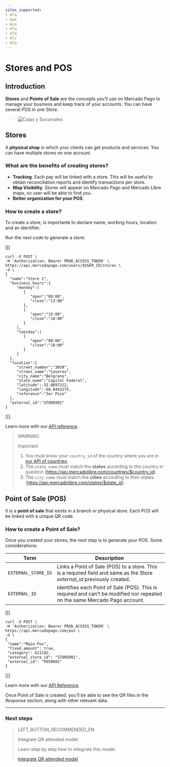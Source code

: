 ```yaml
---
sites_supported:
- mla
- mpe
- mco
- mlu
- mlm
- mlc
- mlb
---
```


# Stores and POS

## Introduction

**Stores** and **Points of Sale** are the concepts you’ll use on Mercado Pago to manage your business and keep track of your accounts. You can have several POS in one Store.

> ![Cajas y Sucursales](/images/stores_pos.en.png) 


## Stores

A **physical shop** in which your clients can get products and services. You can have multiple stores on one account.

### What are the benefits of creating stores?

- **Tracking**. Each pay will be linked with a store. This will be useful to obtain reconciliation reports and identify transactions per store.
- **Map Visibility**. Stores will appear on Mercado Pago and Mercado Libre maps, so user will be able to find you.
- **Better organization for your POS**.


### How to create a store?

To create a store, is importante to declare name, working hours, location and an identifier. 

Run the next code to generate a store: 

[[[
 ```curl
curl -X POST \
-H 'Authorization: Bearer PROD_ACCESS_TOKEN' \
https://api.mercadopago.com/users/$USER_ID/stores \
-d \
{  
   "name":"Store 1",
   "business_hours":{  
      "monday":[  
         {  
            "open":"08:00",
            "close":"13:00"
         },
         {  
            "open":"15:00",
            "close":"18:00"
         }
      ],
      "tuesday":[  
         {  
            "open":"08:00",
            "close":"18:00"
         }
      ]   
   },
   "location":{  
      "street_number":"3039",
      "street_name":"Caseros",
      "city_name":"Belgrano",
      "state_name":"Capital Federal",
      "latitude":-32.8897322,
      "longitude":-68.8443275,
      "reference":"3er Piso"
   },
   "external_id":"STORE001"
}
```
]]]

Learn more with our [API reference](https://www.mercadopago[FAKER][URL][DOMAIN]/developers/en/reference/stores/_users_user_id_stores/post/).

> WARNING
>
> Important
>
> 1. You must know your `country_id` of the country where you are in [our API of countries](https://api.mercadolibre.com/countries).
> 2. The `state_name` must match the **states** according to the country in question (https://api.mercadolibre.com/countries/$country_id).
> 3. The `city_name` must match the **cities** according to their states. (https://api.mercadolibre.com/states/$state_id).


## Point of Sale (POS)

It is a **point of sale** that exists in a branch or physical store. Each POS will be linked with a unique QR code.

### How to create a Point of Sale?

Once you created your stores, the next step is to generate your POS. Some considerations:

| Term       |  Description  | 
| ------------- | -------------------------------------------- |
| `EXTERNAL_STORE_ID`     | Links a Point of Sale (POS) to a store. This is a required field and same as the Store *external_id* previously created. |
| `EXTERNAL_ID`           | Identifies each Point of Sale (POS). This is required and can’t be modified nor repeated on the same Mercado Pago account. |


[[[
 ```curl
curl -X POST \
-H 'Authorization: Bearer PROD_ACCESS_TOKEN' \
https://api.mercadopago.com/pos \
-d \
{
  "name":"Main Pos", 
  "fixed_amount": true,
  "category": 621102,
  "external_store_id": "STORE001",
  "external_id": "POS0001"
}
```
]]]

Learn more with our [API Reference](https://www.mercadopago[FAKER][URL][DOMAIN]/developers/en/reference/pos/_pos/post/).

Once Point of Sale is created, you’ll be able to see the QR files in the _Response_ section, along with other relevant data. 


---
### Next steps

> LEFT_BUTTON_RECOMMENDED_EN
>
> Integrate QR attended model
>
> Learn step by step how to integrate this model.
>
> [Integrate QR attended model](https://www.mercadopago[FAKER][URL][DOMAIN]/developers/en/guides/in-person-payments/qr-code/qr-attended-part-b/)
